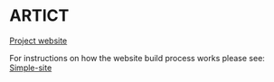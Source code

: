 # ARTICT
[Project website](https://jpadfield.github.io/artict/)

For instructions on how the website build process works please see: [Simple-site](https://jpadfield.github.io/simple-site/)
